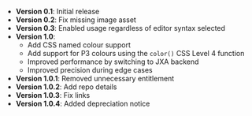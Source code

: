 * **Version 0.1**: Initial release
* **Version 0.2**: Fix missing image asset
* **Version 0.3**: Enabled usage regardless of editor syntax selected
* **Version 1.0**:
	* Add CSS named colour support
	* Add support for P3 colours using the ``color()`` CSS Level 4 function
	* Improved performance by switching to JXA backend
	* Improved precision during edge cases
* **Version 1.0.1**: Removed unnecessary entitlement
* **Version 1.0.2**: Add repo details
* **Version 1.0.3**: Fix links
* **Version 1.0.4**: Added depreciation notice